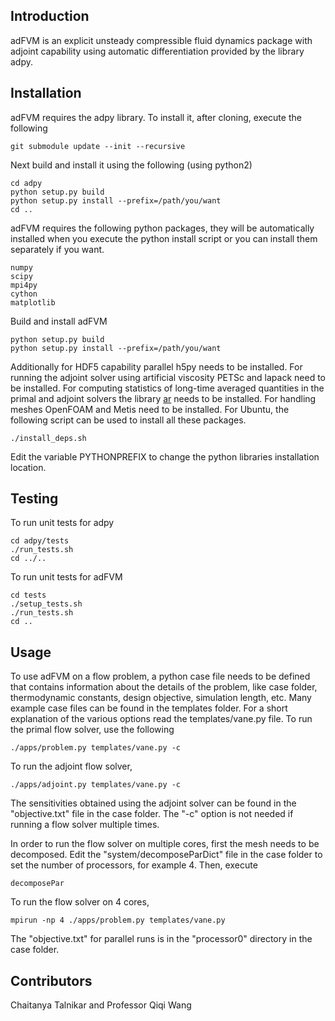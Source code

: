## Introduction

adFVM is an explicit unsteady compressible fluid dynamics package with adjoint capability
using automatic differentiation provided by the library adpy.

## Installation
adFVM requires the adpy library. To install it,
after cloning, execute the following
```
git submodule update --init --recursive
```
Next build and install it using the following (using python2)
```
cd adpy
python setup.py build
python setup.py install --prefix=/path/you/want
cd ..
```

adFVM requires the following python packages, they
will be automatically installed when you execute the python install script or
you can install them separately if you want.
```
numpy
scipy
mpi4py
cython
matplotlib
```
Build and install adFVM
```
python setup.py build
python setup.py install --prefix=/path/you/want
```

Additionally for HDF5 capability parallel h5py needs to be
installed. For running the adjoint solver using artificial
viscosity PETSc and lapack need to be installed. For computing
statistics of long-time averaged quantities in the primal
and adjoint solvers the library [ar](https://github.com/RhysU/ar) needs to be installed.
For handling meshes OpenFOAM and Metis need to be installed.
For Ubuntu, the following script can be used to install
all these packages. 
```
./install_deps.sh
```
Edit the variable PYTHONPREFIX to change the python libraries installation location.

## Testing
To run unit tests for adpy
```
cd adpy/tests
./run_tests.sh
cd ../..
```
To run unit tests for adFVM
```
cd tests
./setup_tests.sh
./run_tests.sh
cd ..
```

## Usage
To use adFVM on a flow problem, a python case
file needs to be defined that contains information about
the details of the problem, like case folder, thermodynamic constants,
design objective, simulation length, etc. Many example case files
can be found in the templates folder. For a short explanation
of the various options read the templates/vane.py file.
To run the primal flow solver, use the following
```
./apps/problem.py templates/vane.py -c
```
To run the adjoint flow solver,
```
./apps/adjoint.py templates/vane.py -c
```
The sensitivities obtained using the adjoint solver can be found
in the "objective.txt" file in the case folder. The "-c" option
is not needed if running a flow solver multiple times.

In order to run the flow solver on multiple cores, first
the mesh needs to be decomposed. Edit the "system/decomposeParDict"
file in the case folder to set the number of processors, for example 4. Then,
execute
```
decomposePar
```
To run the flow solver on 4 cores,
```
mpirun -np 4 ./apps/problem.py templates/vane.py 
```
The "objective.txt" for parallel runs is in the "processor0"
directory in the case folder.

## Contributors

Chaitanya Talnikar and Professor Qiqi Wang
